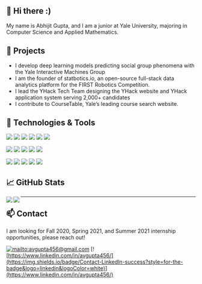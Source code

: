 ## 👋 Hi there :)
My name is Abhijit Gupta, and I am a junior at Yale University, majoring in Computer Science and Applied Mathematics. 

## 🌱 Projects
* I develop deep learning models predicting social group phenomena with the Yale Interactive Machines Group
* I am the founder of statbotics.io, an open-source full-stack data analytics platform for the FIRST Robotics Competition.
* I lead the YHack Tech Team designing the YHack website and YHack application system serving 2,000+ candidates
* I contribute to CourseTable, Yale’s leading course search website.

## 🔧 Technologies & Tools
![](https://img.shields.io/badge/Code-Python-blue?style=flat-square&logo=python&logoColor=white) 
![](https://img.shields.io/badge/Code-JavaScript-blue?style=flat-square&logo=javascript&logoColor=white) 
![](https://img.shields.io/badge/Code-HTML/CSS-blue?style=flat-square&logo=html5&logoColor=white) 
![](https://img.shields.io/badge/Code-SQL-blue?style=flat-square&logo=mysql&logoColor=white) 
![](https://img.shields.io/badge/Code-C/C++-blue?style=flat-square&logo=c++&logoColor=white) 
![](https://img.shields.io/badge/Code-Java-blue?style=flat-square&logo=java&logoColor=white)

![](https://img.shields.io/badge/Library-Django-red?style=flat-square&logo=django&logoColor=white) 
![](https://img.shields.io/badge/Library-ReactJS-red?style=flat-square&logo=react&logoColor=white) 
![](https://img.shields.io/badge/Library-PyTorch-red?style=flat-square&logo=pytorch&logoColor=white) 
![](https://img.shields.io/badge/Library-GraphQL-red?style=flat-square&logo=graphql&logoColor=white) 
![](https://img.shields.io/badge/Library-Pandas-red?style=flat-square&logo=pandas&logoColor=white) 


![](https://img.shields.io/badge/Skills-Git-blueviolet?style=flat-square&logo=git&logoColor=white)
![](https://img.shields.io/badge/Skills-Databases-blueviolet?style=flat-square&logo=mysql&logoColor=white)
![](https://img.shields.io/badge/Skills-Cloud-blueviolet?style=flat-square&logo=googlecloud&logoColor=white)
![](https://img.shields.io/badge/Skills-REST%20API-blueviolet?style=flat-square&logoColor=white)
![](https://img.shields.io/badge/Skills-CI/CD-blueviolet?style=flat-square&logo=travis%20ci&logoColor=white)

## &#x1f4c8; GitHub Stats
<div>
<a href="https://github.com/avgupta456/avgupta456">
  <img align="left" src="https://github-readme-stats.vercel.app/api?username=avgupta456&count_private=true&hide=stars,prs&show_icons=true&include_all_commits=true" />
</a>
<a href="https://github.com/avgupta456/avgupta456">
  <img align="left" src="https://github-readme-stats.vercel.app/api/top-langs?username=avgupta456&hide=jupyter%20notebook,matlab&layout=compact" />
</a>
</div>
<hr/>

## 📫 Contact
I am looking for Fall 2020, Spring 2021, and Summer 2021 internship opportunities, please reach out!

[![mailto:avgupta456@gmail.com](https://img.shields.io/badge/Contact-Email-success?style=for-the-badge&logo=gmail&logoColor=white)](mailto:avgupta456@gmail.com)
[![https://www.linkedin.com/in/avgupta456/](https://img.shields.io/badge/Contact-LinkedIn-success?style=for-the-badge&logo=linkedin&logoColor=white)](https://www.linkedin.com/in/avgupta456/)
